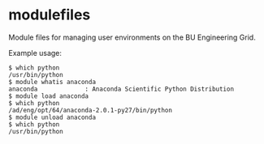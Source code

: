 # modulefiles
Module files for managing user environments on the BU Engineering Grid.

Example usage:

    $ which python
    /usr/bin/python
    $ module whatis anaconda
    anaconda             : Anaconda Scientific Python Distribution
    $ module load anaconda
    $ which python
    /ad/eng/opt/64/anaconda-2.0.1-py27/bin/python
    $ module unload anaconda
    $ which python
    /usr/bin/python
